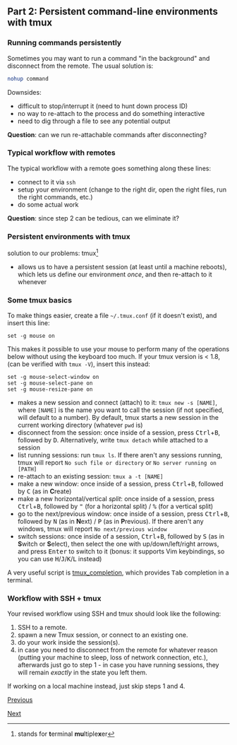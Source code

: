 ## Part 2: Persistent command-line environments with tmux


### Running commands persistently

Sometimes you may want to run a command "in the background" and disconnect from the remote.
The usual solution is:
```bash
nohup command
```
Downsides:

* difficult to stop/interrupt it (need to hunt down process ID)
* no way to re-attach to the process and do something interactive
* need to dig through a file to see any potential output

**Question**: can we run re-attachable commands after disconnecting?


### Typical workflow with remotes

The typical workflow with a remote goes something along these lines:
* connect to it via `ssh`
* setup your environment (change to the right dir, open the right files, run the right commands, etc.)
* do some actual work

**Question**: since step 2 can be tedious, can we eliminate it?

### Persistent environments with tmux

solution to our problems: tmux[^tmux-name]

* allows us to have a persistent session (at least until a machine reboots), which lets us define our environment _once_, and then re-attach to it whenever

[^tmux-name]: stands for **t**erminal **mu**ltiple**x**er


### Some tmux basics

To make things easier, create a file `~/.tmux.conf` (if it doesn't exist), and insert this line:

```plaintext
set -g mouse on
```

This makes it possible to use your mouse to perform many of the operations below without using the keyboard too much.
If your tmux version is < 1.8, (can be verified with `tmux -V`), insert this instead:

```plaintext
set -g mouse-select-window on
set -g mouse-select-pane on
set -g mouse-resize-pane on
```

* makes a new session and connect (attach) to it: `tmux new -s [NAME]`, where `[NAME]` is the name you want to call the session (if not specified, will default to a number). By default, tmux starts a new session in the current working directory (whatever `pwd` is)
* disconnect from the session: once inside of a session, press <kbd>Ctrl</kbd>+<kbd>B</kbd>, followed by <kbd>D</kbd>. Alternatively, write `tmux detach` while attached to a session
* list running sessions: run `tmux ls`. If there aren't any sessions running, tmux will report `No such file or directory` or `No server running on [PATH]`
* re-attach to an existing session: `tmux a -t [NAME]`
* make a new window: once inside of a session, press <kbd>Ctrl</kbd>+<kbd>B</kbd>, followed by <kbd>C</kbd> (as in **C**reate)
* make a new horizontal/vertical _split_: once inside of a session, press <kbd>Ctrl</kbd>+<kbd>B</kbd>, followed by <kbd>"</kbd> (for a horizontal split) / <kbd>%</kbd> (for a vertical split)
* go to the next/previous window: once inside of a session, press <kbd>Ctrl</kbd>+<kbd>B</kbd>, followed by <kbd>N</kbd> (as in **N**ext) / <kbd>P</kbd> (as in **P**revious). If there aren't any windows, tmux will report `No next/previous window`
* switch sessions: once inside of a session,  <kbd>Ctrl</kbd>+<kbd>B</kbd>, followed by <kbd>S</kbd> (as in **S**witch or **S**elect), then select the one with up/down/left/right arrows, and press <kbd>Enter</kbd> to switch to it (bonus: it supports Vim keybindings, so you can use <kbd>H</kbd>/<kbd>J</kbd>/<kbd>K</kbd>/<kbd>L</kbd> instead)

A very useful script is [tmux_completion](https://raw.githubusercontent.com/Bash-it/bash-it/master/completion/available/tmux.completion.bash), which provides <kbd>Tab</kbd> completion in a terminal.

### Workflow with SSH + tmux

Your revised workflow using SSH and tmux should look like the following:

1. SSH to a remote.
2. spawn a new Tmux session, or connect to an existing one.
3. do your work inside the session(s).
4. in case you need to disconnect from the remote for whatever reason (putting your machine to sleep, loss of network connection, etc.), afterwards just go to step 1 - in case you have running sessions, they will remain _exactly_ in the state you left them.

If working on a local machine instead, just skip steps 1 and 4.


[Previous](sshfs_exercise.md)

[Next](tmux_exercise.md)
